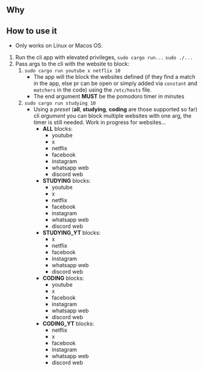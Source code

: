 ## Why

## How to use it

- Only works on Linux or Macos OS.

1. Run the cli app with elevated privileges, `sudo cargo run...` `sudo ./...`
2. Pass args to the cli with the website to block:
   1. `sudo cargo run youtube x netflix 10`
      - The app will the block the websites defined (if they find a match in the app, else pr can be open or simply added via `constant` and `matchers` in the code) using the `/etc/hosts` file.
      - The end argument **MUST** be the pomodoro timer in minutes
   2. `sudo cargo run studying 10`
      - Using a _preset_ (**all**, **studying**, **coding** are those supported so far) cli _argument_ you can block multiple websites with one arg, the timer is still needed. Work in progress for websites...
        - **ALL** blocks:
          - youtube
          - x
          - netflix
          - facebook
          - instagram
          - whatsapp web
          - discord web
        - **STUDYING** blocks:
          - youtube
          - x
          - netflix
          - facebook
          - instagram
          - whatsapp web
          - discord web
        - **STUDYING_YT** blocks:
          - x
          - netflix
          - facebook
          - instagram
          - whatsapp web
          - discord web
        - **CODING** blocks:
          - youtube
          - x
          - facebook
          - instagram
          - whatsapp web
          - discord web
        - **CODING_YT** blocks:
          - netflix
          - x
          - facebook
          - instagram
          - whatsapp web
          - discord web
